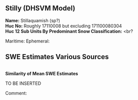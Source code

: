 ## Stilly (DHSVM Model)

**Name:** Stillaquamish (sp?) <br>
**Huc No:** Roughly 17110008 but excluding 171100080304 <br>
**Huc 12 Sub Units By Predominant Snow Classification:** <br?

Maritime: 
Ephemeral: 

## SWE Estimates Various Sources 
![]()


**Similarity of Mean SWE Estimates**

TO BE INSERTED 

Comment:   
